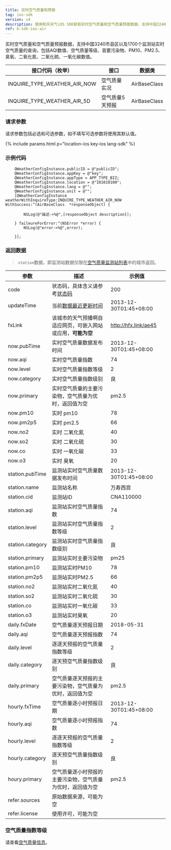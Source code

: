 ```yaml
---
title: 实时空气质量和预报
tag: ios-sdk
version: v4
description: 使用和风天气iOS SDK获取实时空气质量和空气质量预报数据，支持中国3240市县区以及1700个监测站实时空气质量的查询，包括AQI数值、空气质量等级、首要污染物、PM10、PM2.5、臭氧、二氧化氮、二氧化硫、一氧化碳数值。
ref: 6-sdk-ios-air
---
```


实时空气质量和空气质量预报数据，支持中国3240市县区以及1700个监测站实时空气质量的查询，包括AQI数值、空气质量等级、首要污染物、PM10、PM2.5、臭氧、二氧化氮、二氧化硫、一氧化碳数值。

| 接口代码（枚举）| 接口                         | 数据类       |
| --------------- | ---------------------------- | ------------ |
| INQUIRE_TYPE_WEATHER_AIR_NOW| 空气质量实况     | AirBaseClass |
| INQUIRE_TYPE_WEATHER_AIR_5D| 空气质量5天预报   | AirBaseClass |

### 请求参数

请求参数包括必选和可选参数，如不填写可选参数将使用其默认值。

{% include params.html p="location-ios key-ios lang-sdk" %}

### 示例代码

```objc
    QWeatherConfigInstance.publicID = @"publicID";
    QWeatherConfigInstance.appKey = @"key";
    QWeatherConfigInstance.appType = APP_TYPE_BIZ;    
    QWeatherConfigInstance.location = @"101010100";
    QWeatherConfigInstance.lang = @"";
    QWeatherConfigInstance.unit = @"";
    [QWeatherConfigInstance weatherWithInquireType:INQUIRE_TYPE_WEATHER_AIR_NOW WithSuccess:^(AirBaseClass  *responseObject) {
        
        NSLog(@"描述->%@",[responseObject description]);
        
    } faileureForError:^(NSError *error) {
        NSLog(@"error->%@",error);
        
    }];
```

### 返回数据

> `station`数据，即监测站数据仅限在[空气质量监测站列表](https://github.com/qwd/LocationList/blob/master/POI-Air-Monitoring-Station-List-latest.csv)中的城市返回。

| 参数             | 描述                                                                                                                        | 示例值                 |
| ---------------- | --------------------------------------------------------------------------------------------------------------------------- | ---------------------- |
| code             | 状态码，具体含义请参考[状态码](/docs/start/status-code/)                                                                     | 200                    |
| updateTime       | 当前[数据最近更新时间](/docs/start/glossary#update-time)                                                          | 2013-12-30T01:45+08:00 |
| fxLink           | 该城市的天气预播啊自适应网页，可嵌入网站或应用，**可能为空**                                                                | http://hfx.link/ae45   |
| now.pubTime      | 实时空气质量数据发布时间                                                                                                    | 2013-12-30T01:45+08:00 |
| now.aqi          | 实时空气质量指数                                                                                                            | 74                     |
| now.level        | 实时空气质量指数等级                                                                                                        | 2                      |
| now.category     | 实时空气质量指数级别                                                                                                        | 良                     |
| now.primary      | 实时空气质量的主要污染物，空气质量为优时，返回值为空                                                                        | pm2.5                  |
| now.pm10         | 实时 pm10                                                                                                                   | 78                     |
| now.pm2p5        | 实时 pm2.5                                                                                                                  | 66                     |
| now.no2          | 实时 二氧化氮                                                                                                               | 40                     |
| now.so2          | 实时 二氧化硫                                                                                                               | 30                     |
| now.co           | 实时 一氧化碳                                                                                                               | 33                     |
| now.o3           | 实时 臭氧                                                                                                                   | 20                     |
| station.pubTime  | 监测站实时空气质量数据发布时间    | 2013-12-30T01:45+08:00 |
| station.name     | 监测站名称                         | 万寿西宫               |
| station.cid      | 监测站ID           | CNA110000              |
| station.aqi      | 监测站实时空气质量指数    | 74                     |
| station.level    | 监测站实时空气质量指数等级                               | 2                      |
| station.category | 监测站实时空气质量指数级别                               | 良                     |
| station.primary  | 监测站实时主要污染物 | pm25                   |
| station.pm10     | 监测站实时PM10   | 78                     |
| station.pm2p5    | 监测站实时PM2.5  | 66                     |
| station.no2      | 监测站实时二氧化氮    | 40                     |
| station.so2      | 监测站实时二氧化硫  | 30                     |
| station.co       | 监测站实时一氧化碳  | 33                     |
| station.o3       | 监测站实时臭氧   | 20                     |
| daily.fxDate     | 空气质量逐天预报日期                                                                                                        | 2018-05-31             |
| daily.aqi        | 空气质量逐天预报指数                                                                                                        | 74                     |
| daily.level      | 逐逐天预报的空气质量指数等级                                                                                                | 2                      |
| daily.category   | 逐天预空气质量指数级别                                                                                                      | 良                     |
| daily.primary    | 空气质量逐天预报的主要污染物，空气质量为优时，返回值为空                                                                    | pm2.5                  |
| hourly.fxTime    | 空气质量逐小时预报日期                                                                                                      | 2013-12-30T01:45+08:00 |
| hourly.aqi       | 空气质量逐小时预报指数                                                                                                      | 74                     |
| hourly.level     | 逐逐天预报的空气质量指数等级                                                                                                | 2                      |
| hourly.category  | 逐天预空气质量指数级别                                                                                                      | 良                     |
| houry.primary    | 空气质量逐小时预报的主要污染物，空气质量为优时，返回值为空                                                                  | pm2.5                  |
| refer.sources    | 原始数据来源，可能为空                                                                                                      |                        |
| refer.license    | 使用许可，可能为空                                                                                                          |                        |

### 空气质量指数等级

请查看[空气质量信息](/docs/resource/air-info/)。
